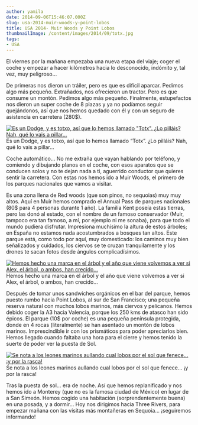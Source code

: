 ```yaml
---
author: yamila
date: 2014-09-06T15:46:07.000Z
slug: usa-2014-muir-woods-y-point-lobos
title: USA 2014- Muir Woods y Point Lobos
thumbnailImage: /content/images/2014/09/totx.jpg
tags:
- USA
---
```



El viernes por la mañana empezaba una nueva etapa del viaje; coger el coche y empezar a hacer kilómetros hacia lo desconocido, indómito y, tal vez, muy peligroso…

De primeras nos dieron un tráiler, pero es que es difícil aparcar. Pedimos algo más pequeño. Extrañados, nos ofrecieron un tractor. Pero es que consume un montón. Pedimos algo más pequeño. Finalmente, estupefactos nos dieron un super coche de 8 plazas y ya no podíamos seguir quejándonos, así que nos hemos quedado con él y con un seguro de asistencia en carretera (280$).

[![Es un Dodge, y es totxo, así que lo hemos llamado "Totx". ¿Lo pilláis? Nah, qué lo vais a pillar...](/content/images/2014/09/totx.jpg#small)](/content/images/2014/09/totx.jpg#full)
Es un Dodge, y es totxo, así que lo hemos llamado “Totx”. ¿Lo pilláis? Nah, qué lo vais a pillar…

Coche automático… No me extraña que vayan hablando por teléfono, y comiendo y dibujando planos en el coche, con esos aparatos que se conducen solos y no te dejan nada a ti, aguerrido conductor que quieres sentir la carretera. Con estas nos hemos ido a Muir Woods, el primero de los parques nacionales que vamos a visitar.

Es una zona llena de Red woods (que son pinos, no sequoias) muy muy altos. Aquí en Muir hemos comprado el Annual Pass de parques nacionales (80$ para 4 personas durante 1 año). La familia Kent poseía estas tierras, pero las donó al estado, con el nombre de un famoso conservador (Muir, tampoco era tan famoso, a mí, por ejemplo ni me sonaba), para que todo el mundo pudiera disfrutar. Impresiona muchísimo la altura de estos árboles; en España no estamos nada acostumbrados a bosques tan altos. Este parque está, como todo por aquí, muy domesticado: los caminos muy bien señalizados y cuidados, los ciervos se te cruzan tranquilamente y los drones te sacan fotos desde ángulos complicadísimos.

[![Hemos hecho una marca en el árbol y el año que viene volvemos a ver si Alex, el árbol, o ambos, han crecido...](/content/images/2014/09/muir-woods.jpg#small)](/content/images/2014/09/muir-woods.jpg#full)
Hemos hecho una marca en el árbol y el año que viene volvemos a ver si Alex, el árbol, o ambos, han crecido…

Después de tomar unos sandwiches orgánicos en el bar del parque, hemos puesto rumbo hacia Point Lobos, al sur de San Francisco; una pequeña reserva natural con muchos lobos marinos, más ciervos y pelícanos. Hemos debido coger la A3 hacia Valencia, porque los 250 kms de atasco han sido épicos. El parque (10$ por coche) es una pequeña península protegida, donde en 4 rocas (literalmente) se han asentado un montón de lobos marinos. Imprescindible ir con los prismáticos para poder apreciarlos bien. Hemos llegado cuando faltaba una hora para el cierre y hemos tenido la suerte de poder ver la puesta de Sol.

[![Se nota a los leones marinos aullando cual lobos por el sol que fenece... ¡y por la rasca!](/content/images/2014/09/point-lobos.jpg#small)](/content/images/2014/09/point-lobos.jpg#full)
Se nota a los leones marinos aullando cual lobos por el sol que fenece… ¡y por la rasca!

Tras la puesta de sol… era de noche. Así que hemos replanificado y nos hemos ido a Monterey (que no es la famosa ciudad de México) en lugar de a San Simeón. Hemos cogido una habitación (sorprendentemente buena) en una posada, y a dormir… Hoy nos dirigimos hacia Three Rivers, para empezar mañana con las visitas más montañeras en Sequoia… ¡seguiremos informando!


